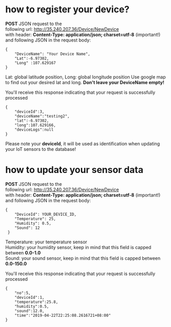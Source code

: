 # how to register your device?

**POST** JSON request to the  
following url: http://35.240.207.36/Device/NewDevice  
with header: **Content-Type: application/json; charset=utf-8** (important!)  
and following JSON in the request body:  
```
{
    "DeviceName": "Your Device Name", 
    "Lat":-6.97302, 
    "Long" :107.629167 
}

```
Lat: global latitude position, Long: global longitude position
Use google map to find out your desired lat and long.
**Don't leave your DeviceName empty!**

You'll receive this response indicating that your request is successfully processed

```
{
    "deviceId":3,
    "deviceName":"testing2",
    "lat":-6.97302,
    "long":107.629166,
    "deviceLogs":null
}
```
Please note your **deviceId**, it will be used as identification when updating your IoT sensors to the database!

# how to update your sensor data 

**POST** JSON request to the  
following url: http://35.240.207.36/Device/NewDevice   
with header: **Content-Type: application/json; charset=utf-8** (important!)  
and following JSON in the request body:  
```
{ 
    "DeviceId": YOUR_DEVICE_ID,
    "Temperature": 25,
    "Humidity": 0.5,
    "Sound": 12
 }
```
Temperature: your temperature sensor  
Humidity: your humidity sensor, keep in mind that this field is capped between **0.0-1.0**   
Sound: your sound sensor, keep in mind that this field is capped between **0.0-150.0**     


You'll receive this response indicating that your request is successfully processed   

```
{
    "no":5,
    "deviceId":1,
    "temperature":25.8,
    "humidity":0.5,
    "sound":12.0,
    "time":"2019-04-22T22:25:08.2616721+08:00"
}
```


